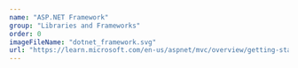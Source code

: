 ```yaml
---
name: "ASP.NET Framework"
group: "Libraries and Frameworks"
order: 0
imageFileName: "dotnet_framework.svg"
url: "https://learn.microsoft.com/en-us/aspnet/mvc/overview/getting-started/introduction/getting-started"
---
```

